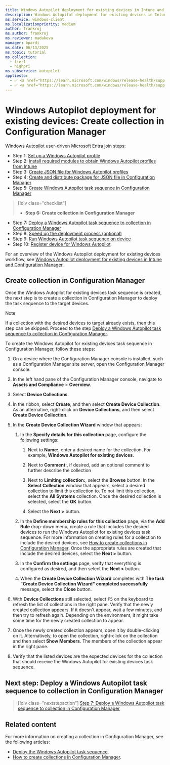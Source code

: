 ```yaml
---
title: Windows Autopilot deployment for existing devices in Intune and Configuration Manager - Step 6 of 10 - Create collection in Configuration Manager
description: Windows Autopilot deployment for existing devices in Intune and Configuration Manager - Step 6 of 10 - Create collection in Configuration Manager.
ms.service: windows-client
ms.localizationpriority: medium
author: frankroj
ms.author: frankroj
ms.reviewer: madakeva
manager: bpardi
ms.date: 06/13/2025
ms.topic: tutorial
ms.collection:
  - tier1
  - highpri
ms.subservice: autopilot
appliesto:
  - ✅ <a href="https://learn.microsoft.com/windows/release-health/supported-versions-windows-client" target="_blank">Windows 11</a>
  - ✅ <a href="https://learn.microsoft.com/windows/release-health/supported-versions-windows-client" target="_blank">Windows 10</a>
---
```


# Windows Autopilot deployment for existing devices: Create collection in Configuration Manager

Windows Autopilot user-driven Microsoft Entra join steps:

- Step 1: [Set up a Windows Autopilot profile](setup-autopilot-profile.md)
- Step 2: [Install required modules to obtain Windows Autopilot profiles from Intune](install-modules.md)
- Step 3: [Create JSON file for Windows Autopilot profiles](create-json-file.md)
- Step 4: [Create and distribute package for JSON file in Configuration Manager](create-json-package.md)
- Step 5: [Create Windows Autopilot task sequence in Configuration Manager](create-autopilot-task-sequence.md)

> [!div class="checklist"]
>
> - **Step 6: Create collection in Configuration Manager**

- Step 7: [Deploy a Windows Autopilot task sequence to collection in Configuration Manager](deploy-autopilot-task-sequence.md)
- Step 8: [Speed up the deployment process (optional)](speed-up-deployment.md)
- Step 9: [Run Windows Autopilot task sequence on device](run-autopilot-task-sequence.md)
- Step 10: [Register device for Windows Autopilot](register-device.md)

For an overview of the Windows Autopilot deployment for existing devices workflow, see [Windows Autopilot deployment for existing devices in Intune and Configuration Manager](existing-devices-workflow.md#workflow).

## Create collection in Configuration Manager

Once the Windows Autopilot for existing devices task sequence is created, the next step is to create a collection in Configuration Manager to deploy the task sequence to the target devices.

> [!NOTE]
>
> If a collection with the desired devices to target already exists, then this step can be skipped. Proceed to the step [Deploy a Windows Autopilot task sequence to collection in Configuration Manager](deploy-autopilot-task-sequence.md).

To create the Windows Autopilot for existing devices task sequence in Configuration Manager, follow these steps:

1. On a device where the Configuration Manager console is installed, such as a Configuration Manager site server, open the Configuration Manager console.

1. In the left hand pane of the Configuration Manager console, navigate to **Assets and Compliance** > **Overview**.

1. Select **Device Collections**.

1. In the ribbon, select **Create**, and then select **Create Device Collection**. As an alternative, right-click on **Device Collections**, and then select **Create Device Collection**.

1. In the **Create Device Collection Wizard** window that appears:

   1. In the **Specify details for this collection** page, configure the following settings:

      1. Next to **Name:**, enter a desired name for the collection. For example, **Windows Autopilot for existing devices**.

      1. Next to **Comment:**, if desired, add an optional comment to further describe the collection

      1. Next to **Limiting collection:**, select the **Browse** button. In the **Select Collection** window that appears, select a desired collection to limit this collection to. To not limit this collection, select the **All Systems** collection. Once the desired collection is selected, select the **OK** button.

      1. Select the **Next >** button.

   1. In the **Define membership rules for this collection** page, via the **Add Rule** drop-down menu, create a rule that includes the desired devices to run the Windows Autopilot for existing devices task sequence. For more information on creating rules for a collection to include the desired devices, see [How to create collections in Configuration Manager](/mem/configmgr/core/clients/manage/collections/create-collections). Once the appropriate rules are created that include the desired devices, select the **Next >** button.

   1. In the **Confirm the settings** page, verify that everything is configured as desired, and then select the **Next >** button.

   1. When the **Create Device Collection Wizard** completes with **The task "Create Device Collection Wizard" completed successfully** message, select the **Close** button.

1. With **Device Collections** still selected, select <kbd>F5</kbd> on the keyboard to refresh the list of collections in the right pane. Verify that the newly created collection appears. If it doesn't appear, wait a few minutes, and then try to refresh again. Depending on the environment, it might take some time for the newly created collection to appear.

1. Once the newly created collection appears, open it by double-clicking on it. Alternatively, to open the collection, right-click on the collection and then select **Show Members**. The members of the collection appear in the right pane.

1. Verify that the listed devices are the expected devices for the collection that should receive the Windows Autopilot for existing devices task sequence.

## Next step: Deploy a Windows Autopilot task sequence to collection in Configuration Manager

> [!div class="nextstepaction"]
> [Step 7: Deploy a Windows Autopilot task sequence to collection in Configuration Manager](deploy-autopilot-task-sequence.md)

## Related content

For more information on creating a collection in Configuration Manager, see the following articles:

- [Deploy the Windows Autopilot task sequence](../../existing-devices.md#deploy-the-windows-autopilot-task-sequence).
- [How to create collections in Configuration Manager](/mem/configmgr/core/clients/manage/collections/create-collections).
